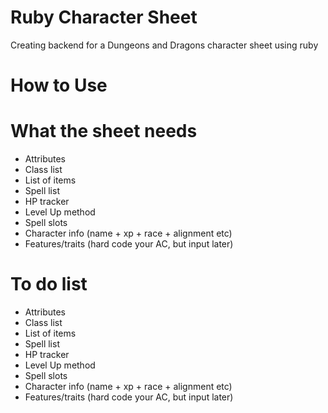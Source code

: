 # Ruby Character Sheet 
Creating backend for a Dungeons and Dragons character sheet using ruby
 
# How to Use


# What the sheet needs
- Attributes
- Class list
- List of items
- Spell list
- HP tracker
- Level Up method
- Spell slots
- Character info (name + xp + race + alignment etc)
- Features/traits (hard code your AC, but input later)


# To do list
- Attributes
- Class list
- List of items
- Spell list
- HP tracker
- Level Up method
- Spell slots
- Character info (name + xp + race + alignment etc)
- Features/traits (hard code your AC, but input later)
